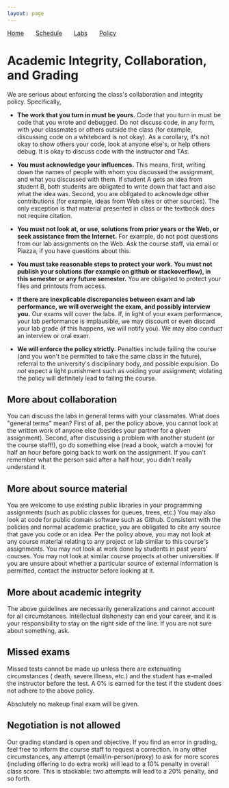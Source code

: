```yaml
---
layout: page
---
```


[Home](.) &nbsp; &nbsp; &nbsp;
[Schedule](./schedule.html) &nbsp; &nbsp; &nbsp;
[Labs](./labs.html) &nbsp; &nbsp; &nbsp;
[Policy](./policy.html)

# Academic Integrity, Collaboration, and Grading

We are serious about enforcing the class's collaboration and integrity policy.
Specifically,

* **The work that you turn in must be yours.** Code that you turn in must be code that
you wrote and debugged. Do not discuss code, in any form, with your classmates
or others outside the class (for example, discussing code on a whiteboard is not
okay). As a corollary, it's not okay to show others your code, look at anyone
else's, or help others debug. It is okay to discuss code with the instructor and
TAs. 

* **You must acknowledge your influences.** This means, first, writing down the
names of people with whom you discussed the assignment, and what you discussed
with them. If student A gets an idea from student B, both students are obligated
to write down that fact and also what the idea was. Second, you are obligated to
acknowledge other contributions (for example, ideas from Web sites or other
sources). The only exception is that material presented in class or the textbook
does not require citation. 

* **You must not look at, or use, solutions from prior years or the Web, or seek
assistance from the Internet.** For example, do not post questions from our lab
assignments on the Web. Ask the course staff, via email or Piazza, if you have
questions about this.

* **You must take reasonable steps to protect your work. You must not publish
your solutions (for example on github or stackoverflow), in this semester or any
future semester.** You are obligated to protect your files and printouts from
access. 

* **If there are inexplicable discrepancies between exam and lab performance, we
will overweight the exam, and possibly interview you.** Our exams will cover the
labs. If, in light of your exam performance, your lab performance is
implausible, we may discount or even discard your lab grade (if this happens, we
will notify you). We may also conduct an interview or oral exam. 

* **We will enforce the policy strictly.** Penalties include failing the course
(and you won't be permitted to take the same class in the future), referral to
the university's disciplinary body, and possible expulsion. Do *not* expect a
light punishment such as voiding your assignment; violating the policy will
definitely lead to failing the course.

## More about collaboration
You can discuss the labs in general terms with your classmates. What does
"general terms" mean? First of all, per the policy above, you cannot look at the
written work of anyone else (besides your partner for a given assignment).
Second, after discussing a problem with another student (or the course staff!),
go do something else (read a book, watch a movie) for half an hour before going
back to work on the assignment. If you can't remember what the person said after
a half hour, you didn't really understand it. 

## More about source material 
You are welcome to use existing public libraries in your programming assignments
(such as public classes for queues, trees, etc.) You may also look at code for
public domain software such as Github. Consistent with the policies and normal
academic practice, you are obligated to cite any source that gave you code or an
idea. Per the policy above, you may not look at any course material relating to
any project or lab similar to this course's assignments. You may not look at
work done by students in past years' courses. You may not look at similar course
projects at other universities. If you are unsure about whether a particular
source of external information is permitted, contact the instructor before
looking at it.

## More about academic integrity

The above guidelines are necessarily generalizations and cannot account for all
circumstances. Intellectual dishonesty can end your career, and it is your
responsibility to stay on the right side of the line. If you are not sure about
something, ask.

## Missed exams

Missed tests cannot be made up unless there are extenuating circumstances (
death, severe illness, etc.) and the student has e-mailed the instructor before 
the test. A 0% is earned for the test if the student does not adhere to the 
above policy.

Absolutely no makeup final exam will be given.

## Negotiation is not allowed
Our grading standard is open and objective. If you find an error in grading,
feel free to inform the course staff to request a correction. In any other
circumstances, any attempt (email/in-person/proxy) to ask for more scores
(including offering to do extra work) will lead to a 10% penalty in overall
class score. This is stackable: two attempts will lead to a 20% penalty, and so
forth.

